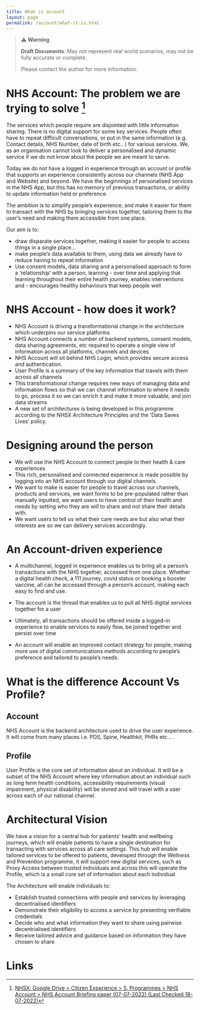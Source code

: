 ```yaml
---
title: What is account
layout: page
permalink: /account/what-it-is.html
---
```



> ⚠️ **Warning**
>  
> **Draft Documents**: May not represent real world scenarios, may not be fully accurate or complete.
>
> Please contact the author for more information.



# NHS Account: The problem we are trying to solve [^nhs-account-briefing-paper]

The services which people require are disjointed with little information sharing. There is no digital support for some key services. People often have to repeat difficult conversations, or put in the same information (e.g. Contact details, NHS Number, date of birth etc.. ) for various services. We, as an organisation cannot look to deliver a personalised and dynamic service if we do not know about the people we are meant to serve. 

Today we do not have a logged in experience through an account or profile that supports an experience consistently across our channels (NHS App and Website) and beyond. We have the beginnings of personalised services in the NHS App, but this has no memory of previous transactions, or ability to update information held or preference.

The ambition is to simplify people’s experience; and make it easier for them to transact with the NHS by bringing services together, tailoring them to the user’s need and making them accessible from one place.

Our aim is to:

- draw disparate services together, making it easier for people to access things in a single place...
- make people’s data available to them, using data we already have to reduce having to repeat information
- Use consent models, data sharing and a personalised approach to form a ‘relationship’ with a person, learning - over time and applying that learning throughout their entire health journey, enables interventions and - encourages healthy behaviours that keep people well 

# NHS Account - how does it work?

- NHS Account is driving a transformational change in the architecture which underpins our service platforms
- NHS Account connects a number of backend systems, consent models, data sharing agreements, etc required to operate a single view of information across all platforms, channels and devices
- NHS Account will sit behind NHS Login, which provides secure access and authentication. 
- User Profile is a summary of the key information that travels with them across all channels
- This transformational change requires new ways of managing data and information flows so that we can channel information to where it needs to go, process it so we can enrich it and make it more valuable, and join data streams 
 - A new set of architectures is being developed in this programme according to the NHSX Architecture Principles and the ‘Data Saves Lives’ policy.  

# Designing around the person
- We will use the NHS Account to connect people to their health & care experiences
- This rich, personalised and connected experience is made possible by logging into an NHS account through our digital channels.
- We want to make is easier for people to travel across our channels, products and services, we want forms to be pre-populated rather than manually inputted, we want users to have control of their health and needs by setting who they are will to share and not share their details with.
- We want users to tell us what their care needs are but also what their interests are so we can delivery services accordingly.

# An Account-driven experience 
- A multichannel, logged in experience enables us to bring all a person’s transactions with the NHS together, accessed from one place. Whether a digital health check, a 111 journey, covid status or booking a booster vaccine, all can be accessed through a person’s account, making each easy to find and use.

- The account is the thread that enables us to pull all NHS digital services together for a user

- Ultimately, all transactions should be offered inside a logged-in experience to enable services to easily flow, be joined together and persist over time 

- An account will enable an improved contact strategy for people, making more use of digital communications methods according to people’s preference and tailored to people’s needs.

# What is the difference Account Vs Profile?

## Account
NHS Account is the backend architecture used to drive the user experience. It will come from many places i.e. PDS, Spine, Healthkit, PHRs etc… .

## Profile
User Profile is the core set of information about an individual. It will be a subset of the NHS Account where key information about an individual such as long term health conditions, accessibility requirements (visual impairment, physical disability) will be stored and will travel with a user across each of our national channel. 

# Architectural Vision

We have a vision for a central hub for patients’ health and wellbeing journeys, which will enable patients to have a single destination for transacting with services across all care settings.  This hub will enable tailored services to be offered to patients, developed through the Wellness and Prevention programme, it will support new digital services, such as Proxy Access between trusted individuals and across this will operate the Profile, which is a small core set of information about each individual

The Architecture will enable individuals to:

- Establish trusted connections with people and services by leveraging decentrialised identifiers
- Demonstrate their eligibility to access a service by presenting verifiable credentials
- Decide who and what information they want to share using pairwise decentrialised identifiers
- Receive tailored advice and guidance based on information they have chosen to share 


# Links
[NHS Account Briefing paper]: https://docs.google.com/presentation/dedit "NHS Account Briefing paper"

[^nhs-account-briefing-paper]: [NHSX: Google Drive > Citizen Experience > 5. Programmes > NHS Account > NHS Account Briefing paper (07-07-2022) (Last Checked 18-07-2022)][NHS Account Briefing paper]
